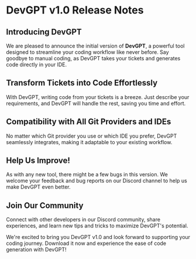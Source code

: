 # DevGPT v1.0 Release Notes

## Introducing DevGPT

We are pleased to announce the initial version of **DevGPT**, a powerful tool designed to streamline your coding workflow like never before. Say goodbye to manual coding, as DevGPT takes your tickets and generates code directly in your IDE.

## Transform Tickets into Code Effortlessly

With DevGPT, writing code from your tickets is a breeze. Just describe your requirements, and DevGPT will handle the rest, saving you time and effort.

## Compatibility with All Git Providers and IDEs

No matter which Git provider you use or which IDE you prefer, DevGPT seamlessly integrates, making it adaptable to your existing workflow.

## Help Us Improve!

As with any new tool, there might be a few bugs in this version. We welcome your feedback and bug reports on our Discord channel to help us make DevGPT even better.

## Join Our Community

Connect with other developers in our Discord community, share experiences, and learn new tips and tricks to maximize DevGPT's potential.

We're excited to bring you DevGPT v1.0 and look forward to supporting your coding journey. Download it now and experience the ease of code generation with DevGPT!
